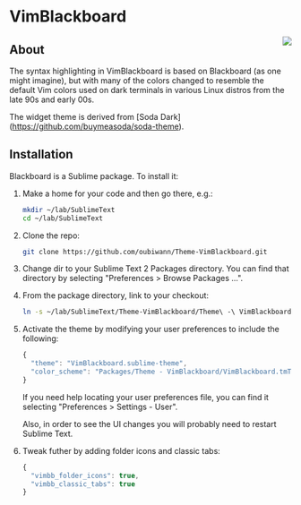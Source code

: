 # VimBlackboard

<a href="https://raw.github.com/wiki/oubiwann/vim-blackboard-sublime-theme/images/Sublime-VimBlackboard.png">
  <img style="float:right" src="https://raw.github.com/wiki/oubiwann/vim-blackboard-sublime-theme/images/Sublime-VimBlackboard-small.png" />
</a>

## About

The syntax highlighting in VimBlackboard is based on Blackboard (as one might
imagine), but with many of the colors changed to resemble the default Vim colors
used on dark terminals in various Linux distros from the late 90s and early
00s.

The widget theme is derived from [Soda Dark] (https://github.com/buymeasoda/soda-theme).

## Installation
Blackboard is a Sublime package. To install it:

1. Make a home for your code and then go there, e.g.:

    ```bash
    mkdir ~/lab/SublimeText
    cd ~/lab/SublimeText
    ```

2. Clone the repo:

    ```bash
    git clone https://github.com/oubiwann/Theme-VimBlackboard.git
    ```

3. Change dir to your Sublime Text 2 Packages directory. You can find that
   directory by selecting "Preferences > Browse Packages ...".
4. From the package directory, link to your checkout:

    ```bash
    ln -s ~/lab/SublimeText/Theme-VimBlackboard/Theme\ -\ VimBlackboard .
    ```

5. Activate the theme by modifying your user preferences to include the
   following:

    ```javascript
    {
      "theme": "VimBlackboard.sublime-theme",
      "color_scheme": "Packages/Theme - VimBlackboard/VimBlackboard.tmTheme"
    }
    ```
    If you need help locating your user preferences file, you can find it selecting
    "Preferences > Settings - User".
    
    Also, in order to see the UI changes you will probably need to restart Sublime Text.

6. Tweak futher by adding folder icons and classic tabs:

    ```javascript
    {
      "vimbb_folder_icons": true,
      "vimbb_classic_tabs": true
    }
    ```
